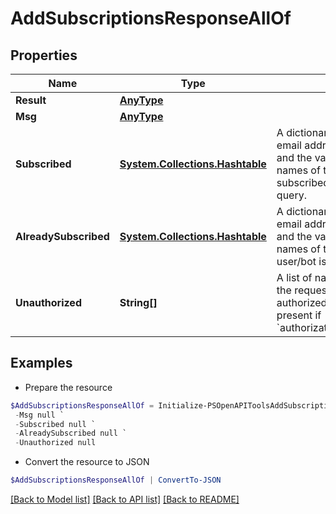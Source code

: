 # AddSubscriptionsResponseAllOf
## Properties

Name | Type | Description | Notes
------------ | ------------- | ------------- | -------------
**Result** | [**AnyType**](.md) |  | [optional] 
**Msg** | [**AnyType**](.md) |  | [optional] 
**Subscribed** | [**System.Collections.Hashtable**](Array.md) | A dictionary where the key is the email address of the user/bot and the value is a list of the names of the streams that were subscribed to as a result of the query.  | [optional] 
**AlreadySubscribed** | [**System.Collections.Hashtable**](Array.md) | A dictionary where the key is the email address of the user/bot and the value is a list of the names of the streams that the user/bot is already subscribed to.  | [optional] 
**Unauthorized** | **String[]** | A list of names of streams that the requesting user/bot was not authorized to subscribe to.  Only present if &#x60;authorization_errors_fatal&#x3D;false&#x60;.  | [optional] 

## Examples

- Prepare the resource
```powershell
$AddSubscriptionsResponseAllOf = Initialize-PSOpenAPIToolsAddSubscriptionsResponseAllOf  -Result null `
 -Msg null `
 -Subscribed null `
 -AlreadySubscribed null `
 -Unauthorized null
```

- Convert the resource to JSON
```powershell
$AddSubscriptionsResponseAllOf | ConvertTo-JSON
```

[[Back to Model list]](../README.md#documentation-for-models) [[Back to API list]](../README.md#documentation-for-api-endpoints) [[Back to README]](../README.md)

